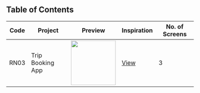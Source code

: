 ## Table of Contents

| Code | Project          | Preview                                                                                                                                                        | Inspiration                                                 | No. of Screens |
| ---- | ---------------- | -------------------------------------------------------------------------------------------------------------------------------------------------------------- | ----------------------------------------------------------- | -------------- |
| RN03 | Trip Booking App | <img src="https://static.dribbble.com/users/2232922/screenshots/13988973/media/ddba1ee5e948bd07a87136b7bdde48b9.png?compress=1&resize=1200x900" width="120" /> | [View](https://dribbble.com/shots/13988973-Digitalz-Ticket) | 3              |
